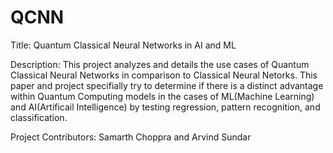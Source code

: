 # QCNN
Title: Quantum Classical Neural Networks in AI and ML

Description: This project analyzes and details the use cases of Quantum Classical Neural Networks in comparison to Classical Neural Netorks. This paper and project specifially try to determine if there is a distinct advantage within Quantum Computing models in the cases of ML(Machine Learning) and AI(Artificail Intelligence) by testing regression, pattern recognition, and classification.

 Project Contributors: Samarth Choppra and Arvind Sundar
